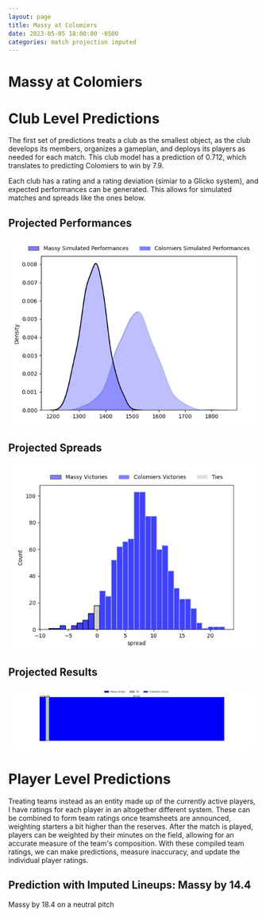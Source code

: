 ```yaml
---  
layout: page  
title: Massy at Colomiers  
date: 2023-05-05 18:00:00 -0500  
categories: match projection imputed  
---
```

# Massy at Colomiers

# Club Level Predictions


The first set of predictions treats a club as the smallest object, as the club develops its members, organizes a gameplan, and deploys its players as needed for each match. This club model has a prediction of 0.712, which translates to predicting Colomiers to win by 7.9.

Each club has a rating and a rating deviation (simiar to a Glicko system), and expected performances can be generated. This allows for simulated matches and spreads like the ones below.
## Projected Performances


![Projected Performances](plots/performances_2023-05-05-Colomiers-Massy.png)
## Projected Spreads


![Projected Spreads](plots/spreads_2023-05-05-Colomiers-Massy.png)
## Projected Results


![Projected Results](plots/resultbar_2023-05-05-Colomiers-Massy.png)
# Player Level Predictions


Treating teams instead as an entity made up of the currently active players, I have ratings for each player in an altogether different system. These can be combined to form team ratings once teamsheets are announced, weighting starters a bit higher than the reserves. After the match is played, players can be weighted by their minutes on the field, allowing for an accurate measure of the team's composition. With these compiled team ratings, we can make predictions, measure inaccuracy, and update the individual player ratings.
## Prediction with Imputed Lineups: Massy by 14.4


Massy by 18.4 on a neutral pitch


